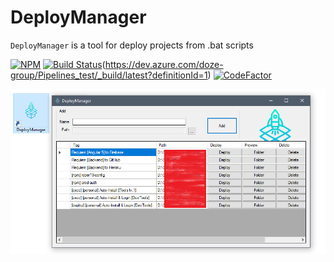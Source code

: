 # DeployManager

`DeployManager` is a tool for deploy projects from .bat scripts

 [![NPM](https://img.shields.io/travis/com/doze-group/DeployManager.svg?branch=master&style=flat-square&logo=travis-ci&logoColor=white&label=travis)](https://travis-ci.com/doze-group/DeployManager) [![Build Status](https://dev.azure.com/doze-group/Pipelines_test/_apis/build/status/doze-group.DeployManager?branchName=master)](https://dev.azure.com/doze-group/Pipelines_test/_build/latest?definitionId=1&branchName=master)(https://dev.azure.com/doze-group/Pipelines_test/_build/latest?definitionId=1) [![CodeFactor](https://www.codefactor.io/repository/github/doze-group/DeployManager/badge?style=flat-square)](https://www.codefactor.io/repository/github/doze-group/deploymanager)

![](preview.png?raw=true "")
